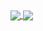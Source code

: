 
<a href="https://github.com/jiangxd2016/jiangxd2016">
  <img align="center" src="https://github-readme-stats.vercel.app/api?username=jiangxd2016&count_private=true&show_icons=true&hide_border=true" />
</a>
<a href="https://github.com/jiangxd2016/jiangxd2016">
  <img align="center" src="https://github-readme-stats.vercel.app/api/top-langs/?username=jiangxd2016&layout=compact&hide_border=true" />
</a>

